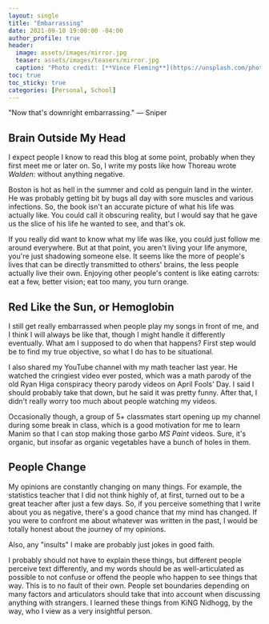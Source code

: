 ```yaml
---
layout: single
title: "Embarrassing"
date: 2021-09-10 19:00:00 -04:00
author_profile: true
header: 
  image: assets/images/mirror.jpg
  teaser: assets/images/teasers/mirror.jpg
  caption: "Photo credit: [**Vince Fleming**](https://unsplash.com/photos/Vmr8bGURExo)"
toc: true
toc_sticky: true
categories: [Personal, School]
---
```


"Now that's downright embarrassing." — Sniper

## Brain Outside My Head

I expect people I know to read this blog at some point, probably when they first meet me or later on. So, I write my posts like how Thoreau wrote *Walden*: without anything negative. 

Boston is hot as hell in the summer and cold as penguin land in the winter. He was probably getting bit by bugs all day with sore muscles and various infections. So, the book isn't an accurate picture of what his life was actually like. You could call it obscuring reality, but I would say that he gave us the slice of his life he wanted to see, and that's ok. 

If you really did want to know what my life was like, you could just follow me around everywhere. But at that point, you aren't living your life anymore, you're just shadowing someone else. It seems like the more of people's lives that can be directly transmitted to others' brains, the less people actually live their own. Enjoying other people's content is like eating carrots: eat a few, better vision; eat too many, you turn orange. 

## Red Like the Sun, or Hemoglobin

I still get really embarrassed when people play my songs in front of me, and I think I will always be like that, though I might handle it differently eventually. What am I supposed to do when that happens? First step would be to find my true objective, so what I do has to be situational. 

I also shared my YouTube channel with my math teacher last year. He watched the cringiest video ever posted, which was a math parody of the old Ryan Higa conspiracy theory parody videos on April Fools' Day. I said I should probably take that down, but he said it was pretty funny. After that, I didn't really worry too much about people watching my videos. 

Occasionally though, a group of 5+ classmates start opening up my channel during some break in class, which is a good motivation for me to learn Manim so that I can stop making those garbo *MS Paint* videos. Sure, it's organic, but insofar as organic vegetables have a bunch of holes in them. 

## People Change

My opinions are constantly changing on many things. For example, the statistics teacher that I did not think highly of, at first, turned out to be a great teacher after just a few days. So, if you perceive something that I write about you as negative, there's a good chance that my mind has changed. If you were to confront me about whatever was written in the past, I would be totally honest about the journey of my opinions. 

Also, any "insults" I make are probably just jokes in good faith. 

I probably should not have to explain these things, but different people perceive text differently, and my words should be as well-articulated as possible to not confuse or offend the people who happen to see things that way. This is to no fault of their own. People set boundaries depending on many factors and articulators should take that into account when discussing anything with strangers. I learned these things from KiNG Nidhogg, by the way, who I view as a very insightful person. 